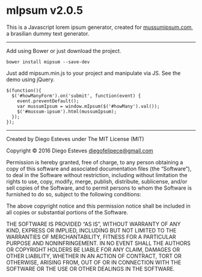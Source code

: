# mIpsum v2.0.5

This is a Javascript lorem ipsum generator, created for [mussumipsum.com](http://mussumipsum.com), a brasilian dummy text generator.

____

Add using Bower or just download the project.

```
bower install mipsum --save-dev
```

Just add mipsum.min.js to your project and manipulate via JS. See the demo using jQuery.

```
$(function(){
  $('#howManyForm').on('submit', function(event) {
    event.preventDefault();
    var mussumIpsum = window.mIpsum($('#howMany').val());
    $('#mussum-ipsum').html(mussumIpsum);
  });
});

```

____

Created by Diego Esteves under The MIT License (MIT)

Copyright © 2016 Diego Esteves <diegofelipece@gmail.com>

Permission is hereby granted, free of charge, to any person obtaining a copy of this software and associated documentation files (the “Software”), to deal in the Software without restriction, including without limitation the rights to use, copy, modify, merge, publish, distribute, sublicense, and/or sell copies of the Software, and to permit persons to whom the Software is furnished to do so, subject to the following conditions:

The above copyright notice and this permission notice shall be included in all copies or substantial portions of the Software.

THE SOFTWARE IS PROVIDED “AS IS”, WITHOUT WARRANTY OF ANY KIND, EXPRESS OR IMPLIED, INCLUDING BUT NOT LIMITED TO THE WARRANTIES OF MERCHANTABILITY, FITNESS FOR A PARTICULAR PURPOSE AND NONINFRINGEMENT. IN NO EVENT SHALL THE AUTHORS OR COPYRIGHT HOLDERS BE LIABLE FOR ANY CLAIM, DAMAGES OR OTHER LIABILITY, WHETHER IN AN ACTION OF CONTRACT, TORT OR OTHERWISE, ARISING FROM, OUT OF OR IN CONNECTION WITH THE SOFTWARE OR THE USE OR OTHER DEALINGS IN THE SOFTWARE.
